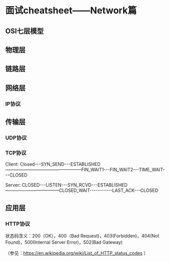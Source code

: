 # 面试cheatsheet——Network篇

## OSI七层模型

## 物理层

## 链路层

## 网络层

### IP协议

## 传输层

### UDP协议

### TCP协议

Client: Closed---SYN_SEND---ESTABLISHED—————————————————FIN_WAIT1---FIN_WAIT2---TIME_WAIT---CLOSED



Server: CLOSED---LISTEN---SYN_RCVD---ESTABLISHED————————————CLOSED_WAIT-----------LAST_ACK---CLOSED

## 应用层

### HTTP协议

状态码含义：200（OK），400（Bad Request)，403(Forbidden)，404(Not Found)，500(Internal Server Error)，502(Bad Gateway)

（参见：https://en.wikipedia.org/wiki/List_of_HTTP_status_codes ）
